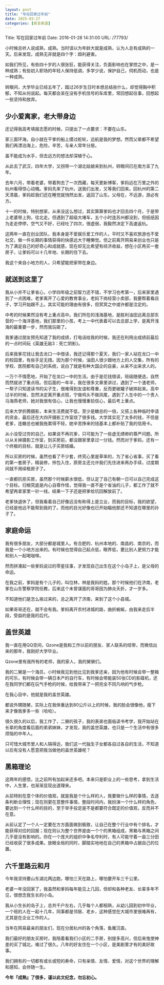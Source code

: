 ```yaml
---
layout: post
title: "写在回家过年前"
date: 2025-03-27
categories: [疯言疯语]
---
```


Title: 写在回家过年前
Date: 2016-01-28 14:31:00
URL: /77793/

小时候总听人说成熟，成熟。当时误以为年龄大就是成熟，认为人总有成熟的一天。后来发现，成熟无非就是四个字：趋利避害。

如我们所见，有些四十岁的人很张狂，能获得关注，负面影响也在掌控之中，是一种成熟；有些初入职场的年轻人保持低调，多学少说，保护自己，伺机而动，也是一种成熟。

转眼间，大学毕业已经五年了，踏过26岁生日时本想总结些什么，却觉得胸中积郁，不知从何说起。每天都会呆在没有手机信号的车库里，常回想起往事，回想起一些坚持和放弃。

## 少小爱离家，老大带身边

还记得我高考填报志愿的时候，只提出了一点要求：不要在山东。

家三面环海，自小就在干爹的船上摸过舵轮，远航是我的梦想。然而父辈都不希望我们再漂泊海上，危险，辛苦，与亲人常年分居。

虽不能成为水手，但去远方的想法却深植于心。

从此去了武汉，四年大学，又拐带一个湖北姑娘来到杭州，转眼间已在南方呆了九年。

去年六月，带着老婆，带着狗去了一次西藏，每天更新博客，爹妈远在万里之外的杭州看得惊心动魄。爹妈先来了杭州，送我们出发，又等我们回来。回杭州的第二天清晨，爹妈趁我们还在睡觉就悄然出发，返回了山东。父母在，不远游，游必有方。

十一的时候，特别想家，从来没这么想过，其实算算爹妈也才回去四个月，于是带上老婆带上狗，往北走。但遇到了超级大堵车，五个小时连苏州都没到，但纸纸因为走走停停，空气又不好，已经吐了四次，很虚弱，我毅然决定下高速返杭。

这两年一直在创业团队，我本身是不爱娱乐爱工作的人，平时又不喜欢旅游也不爱社交，做一件长期的事情获得的快感远大于睡懒觉。但之前离开网易来创业也只是为了满足自己的好奇心和成就感，现在却无比希望有经济收益，想在小区再买一套房子，让爹妈可以十几年地、长期的住下去。

我这个来自小地方的人，只希望能把家带在身边。

## 就送到这里了

我从小并不让爹省心，小学四年级之前智力还不错，不学习也考第一，后来家里遇到了一点困难，老爹离开了心爱的教育事业，老妈下岗经营小卖部，我要帮着看店子，学习开始跟不上。其实可能的理由有很多，但冥冥之中或许都是注定的。

中考的时候果然没有考上重点高中。我们所在的浅海基地，是胜利油田远离总部东营的一个海洋基地，我们那里的小孩，考上一中代表着可以去总部上学，是离开浅海的最重要一步，然而我玩砸了。

我爹通过朋友预先知道了我的成绩，打电话给我的时候，我还在利用出成绩前最后的一点时间玩《英雄无敌3：死亡阴影》。

后来我爹花钱让我去龙口一中借读，我还记得那个夏天，我们一家人站在龙口一中的校园里，有些手足无措。因为那个时候，油田人很少跟地方上的人交集，所有的学校、医院都有自己的系统，说白了就是有种大国企的自豪，从来不出来求人的。

一万个不情愿地，开始了在龙口一中的生活。由于是花钱借读，班级随便选，自然而然就进了重点班。但后面的一年半，我在很多文章里讲过，遇到了一个渣老师，一帮子只知道读书的尖子生，很难得到友谊和尊重，反而更破罐子破摔起来。高中过半的时候，忽然决定离开重点班，宁做鸡头不做凤尾，遇到了人生中的一个贵人马海燕老师，她对我很有信心，让我也慢慢重拾信心，最后考上重点。

后来大学折腾摄影，本来生活费就不低，至少是糖总的一倍，又搭上各种临时申请的资金，最后还在大四开摄影工作室烧了很多钱。大学其实花了太多的钱，不但是老爹，连糖总也被我拖累得不轻，她辛苦挣来的钱基本上都补贴了我的信用卡。

从小没受过穷的自己，如果说不再坑爹，只可能为了一些虚无缥缈的尊严问题。所以从关掉摄影工作室，到买房前，都没跟家里拿过一分钱。然而对于爹妈，还有一个终极的目标，就是让儿子买房结婚。

所以买房的时候，虽然也看了不少套，终究心里是草率的，为了省心省事，买了看的第一套房子，精装修，拎包入住，原房主还允许我们先住进来再办手续，过度期间就不用续租房子了。

一直都抗拒买房，虽然那个时候薪水很低，但认定了自己有朝一日可以自己完成这个目标。归根究底是内心自尊作怪，觉得我一直不是个省油的儿子，都工作了就不希望再拿家里一针一线，结果一下子还是把爹给坑回解放前了。

老爹快退休了，但我看着自己好像远没有称得上是立业，而我的目标，我的欲望，已经是他远不能帮到我的了。而他的目光好像也已开始瞄他那还不知道在哪里的孙子了。

## 家庭命运

我有很多朋友，大部分都是城里人。有合肥的、杭州本地的、南昌的、南京的，而我是一个小地方出来的。有时候也觉得自己起点低，眼界低，要比别人更努力才能和别人一起喝咖啡。

然而拼凑起一些爹妈说过的零星往事，才发现自己出生在这个小岛子上，是父母的命运。

在我之前，爹妈是有个儿子的，叫位林，林是我妈的姓。那个时候他们在济南，老爹在山东警察学院任教，后来这个未曾谋面的哥哥因为肺炎夭折，才一岁多。

不知道他们是怎么挨过来的，总之离开了济南，来到了这个小县城。

如果哥哥还在，就不会有我。爹妈离开农村进城的路，曲折蜿蜒，由我来走后半段，受益的是我的后代。

## 盖世英雄

我一直在用QQ空间，Qzone是我和工作以前的朋友、家人联系的纽带，而微信出来的那年，我刚好大学毕业。

Qzone里有我所有的老师，我的家人，我的舅舅们。

我的二舅是一个海员，小时候我见到他比见到我爹还亲，因为他有时候会带一整箱的可乐，有时候会带一辆日本产的自行车，有时候会带能装50张CD的影碟机，还在我同学们都在玩气手枪的时候，给我带来了一把完全不同凡响的气步枪。

在我心目中，他就是我的盖世英雄。

都说外甥随舅，实际上在我体重达到80公斤以上的时候，我的脸会很像他，瘦下来才像我爹多一些（哈哈）。

很久很久的以后，我工作了，二舅的孩子，我的表弟也面临读书考学，我开始站在长辈的角度看后面的弟弟妹妹，才发现，我的盖世英雄，也只是一个生活中有很多烦恼的中年人。

只可惜大城市里人和人隔得远，我们这一代独生子女都各自过各自的生活，不知道以后有没有人愿意把我当做他的盖世英雄呢？

## 黑箱理论

这两年的感悟，比之前所有加起来还多吧。本来只是职业上的一些思考，拿到生活中，人生里，也渐渐显现出道理来。

从前特别在意个体的价值观，就是我是个什么样的人，我要做什么样的事情，去逐条判断合理性；现在则更在意整件事情，整段时间内，我扮演一个什么样的角色，要达到一个什么样的目的，至于举手投足是不是都要符合既定的价值观，反而并不在意。

从前认定了一个人一定要在方方面面做到极致，让自己在整个行业中有个排名，才能获得对应的回报；现在则认为整个世界是由一个个的黑箱组成，黑箱与黑箱之间几乎是没有影响的。你在一个庞大的组织中争名夺利时，有人可能守着一亩三分田已经收获了很多成果。放眼全局的同时，脚踏实地地在自己的黑箱中占据自己的位置。

## 六千里路云和月

今年我坚持要山东湖北两边跑，哪怕三天在路上，哪怕要开车三千公里。

老婆一年没回家了，我虽然和爹妈每年能见上几回，但却和各种老友、长辈多年不见，很想念我生长的小岛。

我从小生长的岛子上，总共千户左右，几乎每个人都相熟，从幼儿园到初中毕业，一个班的人在一起十几年，同事都是邻居、老乡，这种感觉在大城市里很难再有，尤其是在企业工作的人。

当年在网易最亲的朋友们，现在分居杭州的各个角落，鱼雁沉杳。

我们最好的朋友买房时，我陪着看我们小区的二手房，别提多高兴，但后来鬼使神差的买了城北，难过了很久。八年的好友住在一个小区，是美剧里才有的美好故事。

我们拥有的一切都有或长或短的寿命，只有亲情、友情、爱情，对这个世界的理解和感知，会伴随一生。

**今年『成熟』了很多，谨以此文纪念，勿忘初心。**